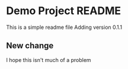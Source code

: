 # Demo Project README

This is a simple readme file
Adding version 0.1.1

## New change

I hope this isn't much of a problem